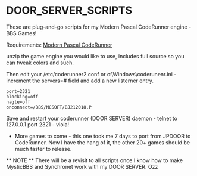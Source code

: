 # DOOR_SERVER_SCRIPTS
These are plug-and-go scripts for my Modern Pascal CodeRunner engine - BBS Games!

Requirements:
<a href="../modernpascal/">Modern Pascal CodeRunner</a>

unzip the game engine you would like to use, includes full source so you can tweak colors and such.

Then edit your /etc/coderunner2.conf or c:\Windows\coderunenr.ini - increment the servers=# field and add a new listerner entry.

    port=2321
    blocking=off
    nagle=off
    onconnect=/BBS/MCSOFT/BJ212018.P

Save and restart your coderunner (DOOR SERVER) daemon - telnet to 127.0.0.1 port 2321 - viola!

* More games to come - this one took me 7 days to port from JPDOOR to CodeRunner. Now I have the hang of it, the other 20+ games should be much faster to release.

** NOTE ** There will be a revisit to all scripts once I know how to make MysticBBS and Synchronet work with my DOOR SERVER.
Ozz
